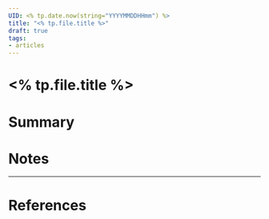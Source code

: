```yaml
--- 
UID: <% tp.date.now(string="YYYYMMDDHHmm") %>
title: "<% tp.file.title %>"
draft: true
tags:
- articles
---
```


# <% tp.file.title %>

# Summary

# Notes

---
# References
